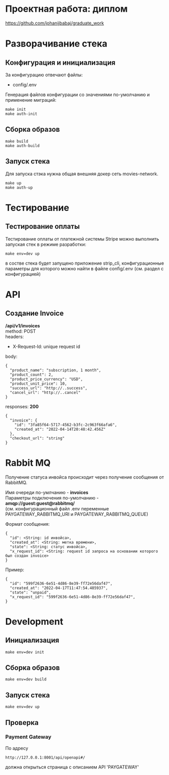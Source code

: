 # Проектная работа: диплом

https://github.com/johanijbabaj/graduate_work


# Разворачивание стека
## Конфигурация и инициализация

За конфигурацию отвечают файлы:
* config/.env

Генерация файлов конфигурации со значениями по-умолчанию и применение миграций:
```
make init
make auth-init
```

## Сборка образов
```
make build
make auth-build
```

## Запуск стека
Для запуска стэка нужна общая внешняя докер сеть movies-network.  

```
make up
make auth-up
```

# Тестирование
## Тестирование оплаты
Тестирование оплаты от платежной системы Stripe можно выполнить запуская стек в режиме разработки:
```
make env=dev up
```
в состве стека будет запущено приложение strip_cli, конфигурационные параметры для которого можно найти в файле config/.env (см. раздел с конфигурацией)


# API
## Создание Invoice
**/api/v1/invoices**  
method: POST  
headers:
* X-Request-Id: unique request id  

body:  
```
{
  "product_name": "subscription, 1 month",
  "product_count": 2,
  "product_price_currency": "USD",
  "product_unit_price": 10,
  "success_url": "http://..success",
  "cancel_url": "http://..cancel"
}
```

responses:
**200**
```
{
  "invoice": {
    "id": "3fa85f64-5717-4562-b3fc-2c963f66afa6",
    "created_at": "2022-04-14T20:48:42.456Z"
  },
  "checkout_url": "string"
}
```

# Rabbit MQ
Получение статуса инвойса происходит через получение сообщения от RabbitMQ.  
  
Имя очереди по-умлчанию - **invoices**  
Параметры подключения по-умолчанию - **amqp://guest:guest@rabbitmq/**  
(см. конфигурационный файл .env переменные PAYGATEWAY_RABBITMQ_URI и PAYGATEWAY_RABBITMQ_QUEUE)  
  
Формат сообщения:
```
{
  "id": <String: id инвойса>,
  "created_at": <String: метка времени>,
  "state": <String: статус инвойса>,
  "x_request_id": <String: request id запроса на основании которого был создан invoice>
}
```

Пример:
```
{
  "id": "599f2636-6e51-4d86-8e39-ff72e56daf47",
  "created_at": "2022-04-17T11:47:54.485937",
  "state": "unpaid",
  "x_request_id": "599f2636-6e51-4d86-8e39-ff72e56daf47",
}
```

# Development

## Инициализация
```
make env=dev init
```

## Сборка образов
```
make env=dev build
```

## Запуск стека
```
make env=dev up
```

## Проверка
### Payment Gateway
По адресу
```
http://127.0.0.1:8001/api/openapi#/
```
должна открыться страница с описанием API 'PAYGATEWAY'


